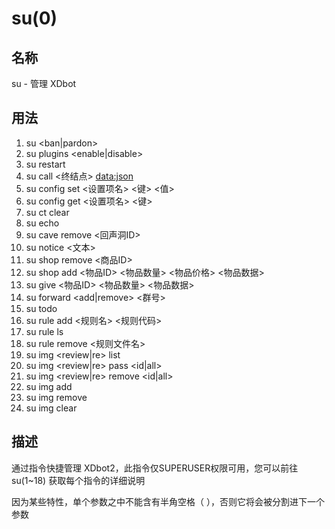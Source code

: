 # su(0)

## 名称

su - 管理 XDbot 

## 用法

1. su <ban|pardon> <QQ>
2. su plugins <enable|disable> <plugin>
3. su restart
4. su call <终结点> <data:json>
5. su config set <设置项名> <键> <值>
6. su config get <设置项名> <键>
7. su ct clear
8. su echo <text>
9. su cave remove <回声洞ID>
10. su notice <文本>
11. su shop remove <商品ID>
12. su shop add <物品ID> <物品数量> <物品价格> <物品数据>
13. su give <QQ> <物品ID> <物品数量> <物品数据>
14. su forward <add|remove> <群号>
15. su todo
16. su rule add <规则名>
<规则代码>
17. su rule ls
18. su rule remove <规则文件名>
19. su img <review|re> list
20. su img <review|re> pass <id|all>
21. su img <review|re> remove <id|all>
23. su img add <group> <img>
24. su img remove <group> <id>
25. su img clear

## 描述

通过指令快捷管理 XDbot2，此指令仅SUPERUSER权限可用，您可以前往 su(1~18) 获取每个指令的详细说明

因为某些特性，单个参数之中不能含有半角空格（ ），否则它将会被分割进下一个参数

